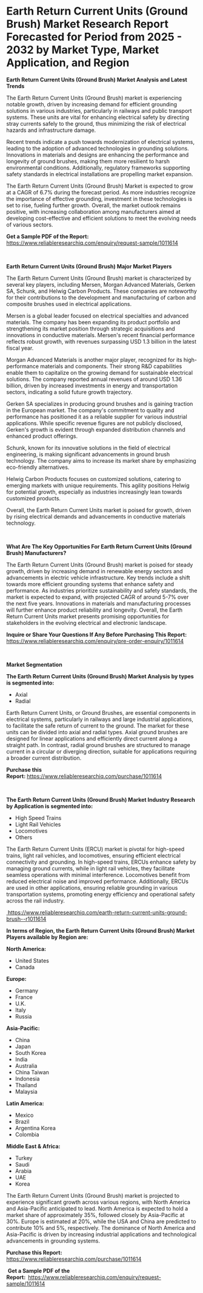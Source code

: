 <p><h1>Earth Return Current Units (Ground Brush) Market Research Report Forecasted for Period from 2025 -  2032 by Market Type, Market Application, and Region</h1></p><p><strong>Earth Return Current Units (Ground Brush) Market Analysis and Latest Trends</strong></p>
<p><p>The Earth Return Current Units (Ground Brush) market is experiencing notable growth, driven by increasing demand for efficient grounding solutions in various industries, particularly in railways and public transport systems. These units are vital for enhancing electrical safety by directing stray currents safely to the ground, thus minimizing the risk of electrical hazards and infrastructure damage.</p><p>Recent trends indicate a push towards modernization of electrical systems, leading to the adoption of advanced technologies in grounding solutions. Innovations in materials and designs are enhancing the performance and longevity of ground brushes, making them more resilient to harsh environmental conditions. Additionally, regulatory frameworks supporting safety standards in electrical installations are propelling market expansion.</p><p>The Earth Return Current Units (Ground Brush) Market is expected to grow at a CAGR of 6.7% during the forecast period. As more industries recognize the importance of effective grounding, investment in these technologies is set to rise, fueling further growth. Overall, the market outlook remains positive, with increasing collaboration among manufacturers aimed at developing cost-effective and efficient solutions to meet the evolving needs of various sectors.</p></p>
<p><strong>Get a Sample PDF of the Report:&nbsp;</strong> <a href="https://www.reliableresearchiq.com/enquiry/request-sample/1011614?utm_campaign=2319&utm_medium=2&utm_source=Github&utm_content=ia&utm_term=12042025&utm_id=earth-return-current-units-ground-brush">https://www.reliableresearchiq.com/enquiry/request-sample/1011614</a></p>
<p>&nbsp;</p>
<p><strong>Earth Return Current Units (Ground Brush) Major Market Players</strong></p>
<p><p>The Earth Return Current Units (Ground Brush) market is characterized by several key players, including Mersen, Morgan Advanced Materials, Gerken SA, Schunk, and Helwig Carbon Products. These companies are noteworthy for their contributions to the development and manufacturing of carbon and composite brushes used in electrical applications.</p><p>Mersen is a global leader focused on electrical specialties and advanced materials. The company has been expanding its product portfolio and strengthening its market position through strategic acquisitions and innovations in conductive materials. Mersen's recent financial performance reflects robust growth, with revenues surpassing USD 1.3 billion in the latest fiscal year. </p><p>Morgan Advanced Materials is another major player, recognized for its high-performance materials and components. Their strong R&D capabilities enable them to capitalize on the growing demand for sustainable electrical solutions. The company reported annual revenues of around USD 1.36 billion, driven by increased investments in energy and transportation sectors, indicating a solid future growth trajectory.</p><p>Gerken SA specializes in producing ground brushes and is gaining traction in the European market. The company's commitment to quality and performance has positioned it as a reliable supplier for various industrial applications. While specific revenue figures are not publicly disclosed, Gerken's growth is evident through expanded distribution channels and enhanced product offerings.</p><p>Schunk, known for its innovative solutions in the field of electrical engineering, is making significant advancements in ground brush technology. The company aims to increase its market share by emphasizing eco-friendly alternatives. </p><p>Helwig Carbon Products focuses on customized solutions, catering to emerging markets with unique requirements. This agility positions Helwig for potential growth, especially as industries increasingly lean towards customized products.</p><p>Overall, the Earth Return Current Units market is poised for growth, driven by rising electrical demands and advancements in conductive materials technology.</p></p>
<p>&nbsp;</p>
<p><strong>What Are The Key Opportunities For Earth Return Current Units (Ground Brush) Manufacturers?</strong></p>
<p><p>The Earth Return Current Units (Ground Brush) market is poised for steady growth, driven by increasing demand in renewable energy sectors and advancements in electric vehicle infrastructure. Key trends include a shift towards more efficient grounding systems that enhance safety and performance. As industries prioritize sustainability and safety standards, the market is expected to expand, with projected CAGR of around 5-7% over the next five years. Innovations in materials and manufacturing processes will further enhance product reliability and longevity. Overall, the Earth Return Current Units market presents promising opportunities for stakeholders in the evolving electrical and electronic landscape.</p></p>
<p><strong>Inquire or Share Your Questions If Any Before Purchasing This Report:</strong> <a href="https://www.reliableresearchiq.com/enquiry/pre-order-enquiry/1011614?utm_campaign=2319&utm_medium=2&utm_source=Github&utm_content=ia&utm_term=12042025&utm_id=earth-return-current-units-ground-brush">https://www.reliableresearchiq.com/enquiry/pre-order-enquiry/1011614</a></p>
<p>&nbsp;</p>
<p><strong>Market Segmentation</strong></p>
<p><strong>The Earth Return Current Units (Ground Brush) Market Analysis by types is segmented into:</strong></p>
<p><ul><li>Axial</li><li>Radial</li></ul></p>
<p><p>Earth Return Current Units, or Ground Brushes, are essential components in electrical systems, particularly in railways and large industrial applications, to facilitate the safe return of current to the ground. The market for these units can be divided into axial and radial types. Axial ground brushes are designed for linear applications and efficiently direct current along a straight path. In contrast, radial ground brushes are structured to manage current in a circular or diverging direction, suitable for applications requiring a broader current distribution.</p></p>
<p><strong>Purchase this Report:&nbsp;</strong><a href="https://www.reliableresearchiq.com/purchase/1011614?utm_campaign=2319&utm_medium=2&utm_source=Github&utm_content=ia&utm_term=12042025&utm_id=earth-return-current-units-ground-brush">https://www.reliableresearchiq.com/purchase/1011614</a></p>
<p>&nbsp;</p>
<p><strong>The Earth Return Current Units (Ground Brush) Market Industry Research by Application is segmented into:</strong></p>
<p><ul><li>High Speed Trains</li><li>Light Rail Vehicles</li><li>Locomotives</li><li>Others</li></ul></p>
<p><p>The Earth Return Current Units (ERCU) market is pivotal for high-speed trains, light rail vehicles, and locomotives, ensuring efficient electrical connectivity and grounding. In high-speed trains, ERCUs enhance safety by managing ground currents, while in light rail vehicles, they facilitate seamless operations with minimal interference. Locomotives benefit from reduced electrical noise and improved performance. Additionally, ERCUs are used in other applications, ensuring reliable grounding in various transportation systems, promoting energy efficiency and operational safety across the rail industry.</p></p>
<p><a href="https://www.reliableresearchiq.com/earth-return-current-units-ground-brush--r1011614?utm_campaign=2319&utm_medium=2&utm_source=Github&utm_content=ia&utm_term=12042025&utm_id=earth-return-current-units-ground-brush">&nbsp;https://www.reliableresearchiq.com/earth-return-current-units-ground-brush--r1011614</a></p>
<p><strong>In terms of Region, the Earth Return Current Units (Ground Brush) Market Players available by Region are:</strong></p>
<p>
    <p> <strong> North America: </strong>
        <ul>
            <li>United States</li>
            <li>Canada</li>
        </ul>
        </p> 
    <p> <strong> Europe: </strong>
        <ul>
            <li>Germany</li>
            <li>France</li>
            <li>U.K.</li>
            <li>Italy</li>
            <li>Russia</li>
        </ul>
        </p> 
    <p> <strong> Asia-Pacific: </strong>
        <ul>
            <li>China</li>
            <li>Japan</li>
            <li>South Korea</li>
            <li>India</li>
            <li>Australia</li>
            <li>China Taiwan</li>
            <li>Indonesia</li>
            <li>Thailand</li>
            <li>Malaysia</li>
        </ul>
        </p> 
    <p> <strong> Latin America: </strong>
        <ul>
            <li>Mexico</li>
            <li>Brazil</li>
            <li>Argentina Korea</li>
            <li>Colombia</li>
        </ul>
        </p> 
    <p> <strong> Middle East & Africa: </strong>
        <ul>
            <li>Turkey</li>
            <li>Saudi</li>
            <li>Arabia</li>
            <li>UAE</li>
            <li>Korea</li>
        </ul>
    </p>
    </p>
<p><p>The Earth Return Current Units (Ground Brush) market is projected to experience significant growth across various regions, with North America and Asia-Pacific anticipated to lead. North America is expected to hold a market share of approximately 35%, followed closely by Asia-Pacific at 30%. Europe is estimated at 20%, while the USA and China are predicted to contribute 10% and 5%, respectively. The dominance of North America and Asia-Pacific is driven by increasing industrial applications and technological advancements in grounding systems.</p></p>
<p><strong>Purchase this Report: </strong><a href="https://www.reliableresearchiq.com/purchase/1011614?utm_campaign=2319&utm_medium=2&utm_source=Github&utm_content=ia&utm_term=12042025&utm_id=earth-return-current-units-ground-brush">https://www.reliableresearchiq.com/purchase/1011614</a></p>
<p>&nbsp;<strong>Get a Sample PDF of the Report:&nbsp;&nbsp;</strong><a href="https://www.reliableresearchiq.com/enquiry/request-sample/1011614?utm_campaign=2319&utm_medium=2&utm_source=Github&utm_content=ia&utm_term=12042025&utm_id=earth-return-current-units-ground-brush">https://www.reliableresearchiq.com/enquiry/request-sample/1011614</a></p>
<p><strong></strong></p>
<p><p></p><p></p><p></p></p>